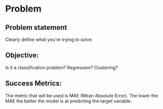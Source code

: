 # Problem


## Problem statement
Clearly define what you're trying to solve.


## Objective: 
Is it a classification problem? Regression? Clustering?

## Success Metrics: 
The metric that will be used is MAE (Mean Absolute Error). The lower the MAE the better the model is at predicting the target variable.

